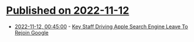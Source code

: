 # [Published on 2022-11-12](index.md)

* [2022-11-12, 00:45:00](https://tech.slashdot.org/story/22/11/11/223249/key-staff-driving-apple-search-engine-leave-to-rejoin-google?utm_source=rss1.0mainlinkanon&utm_medium=feed) - [Key Staff Driving Apple Search Engine Leave To Rejoin Google](https://tech.slashdot.org/story/22/11/11/223249/key-staff-driving-apple-search-engine-leave-to-rejoin-google?utm_source=rss1.0mainlinkanon&utm_medium=feed)
